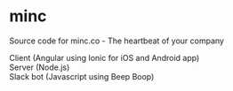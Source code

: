 # minc

Source code for minc.co - The heartbeat of your company

Client (Angular using Ionic for iOS and Android app)<br>
Server (Node.js)<br>
Slack bot (Javascript using Beep Boop)<br>